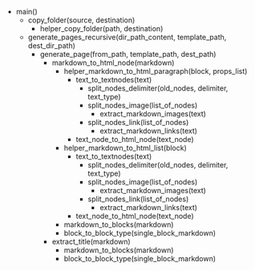 - main()
  - copy_folder(source, destination)
    - helper_copy_folder(path, destination)
  - generate_pages_recursive(dir_path_content, template_path, dest_dir_path)
    - generate_page(from_path, template_path, dest_path)
      - markdown_to_html_node(markdown)
        - helper_markdown_to_html_paragraph(block, props_list)
          - text_to_textnodes(text)
            - split_nodes_delimiter(old_nodes, delimiter, text_type)
            - split_nodes_image(list_of_nodes)
              - extract_markdown_images(text)
            - split_nodes_link(list_of_nodes)
              - extract_markdown_links(text)
          - text_node_to_html_node(text_node)
        - helper_markdown_to_html_list(block)
          - text_to_textnodes(text)
            - split_nodes_delimiter(old_nodes, delimiter, text_type)
            - split_nodes_image(list_of_nodes)
              - extract_markdown_images(text)
            - split_nodes_link(list_of_nodes)
              - extract_markdown_links(text)
          - text_node_to_html_node(text_node)
        - markdown_to_blocks(markdown)
        - block_to_block_type(single_block_markdown)
      - extract_title(markdown)
        - markdown_to_blocks(markdown)
        - block_to_block_type(single_block_markdown)
